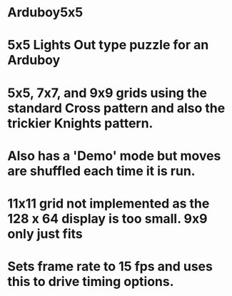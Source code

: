 # Arduboy5x5
# 5x5 Lights Out type puzzle for an Arduboy
# 5x5, 7x7, and 9x9 grids using the standard Cross pattern and also the trickier Knights pattern.
# Also has a 'Demo' mode but moves are shuffled each time it is run.
# 11x11 grid not implemented as the 128 x 64 display is too small. 9x9 only just fits
# Sets frame rate to 15 fps and uses this to drive timing options.
